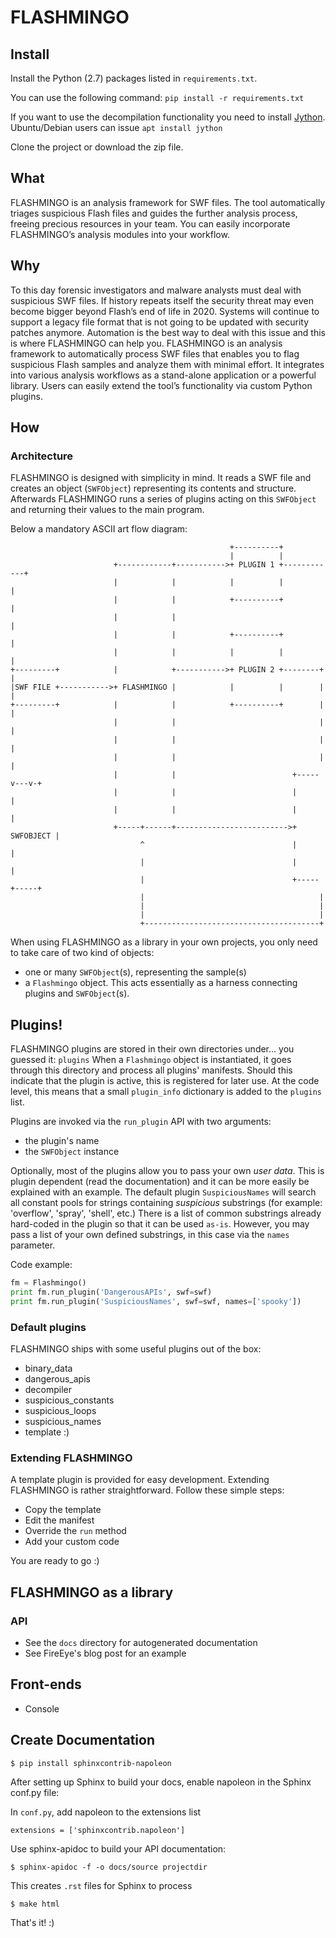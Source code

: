 # FLASHMINGO

## Install

Install the Python (2.7) packages listed in `requirements.txt`.

You can use the following command: `pip install -r requirements.txt`

If you want to use the decompilation functionality you need to install [Jython](https://www.jython.org/). Ubuntu/Debian users can issue `apt install jython`

Clone the project or download the zip file.


## What

FLASHMINGO is an analysis framework for SWF files. The tool automatically triages suspicious Flash files and guides the further analysis process, freeing precious resources in your team. You can easily incorporate FLASHMINGO’s analysis modules into your workflow.


## Why

To this day forensic investigators and malware analysts must deal with suspicious SWF files. If history repeats itself the security threat may even become bigger beyond Flash’s end of life in 2020. Systems will continue to support a legacy file format that is not going to be updated with security patches anymore. Automation is the best way to deal with this issue and this is where FLASHMINGO can help you. FLASHMINGO is an analysis framework to automatically process SWF files that enables you to flag suspicious Flash samples and analyze them with minimal effort. It integrates into various analysis workflows as a stand-alone application or a powerful library. Users can easily extend the tool’s functionality via custom Python plugins.


## How

### Architecture

FLASHMINGO is designed with simplicity in mind. It reads a SWF file and creates an object (`SWFObject`) representing its contents and structure. Afterwards FLASHMINGO runs a series of plugins acting on this `SWFObject` and returning their values to the main program.

Below a mandatory ASCII art flow diagram:

```
                                                 +----------+
                                                 |          |
                       +------------+----------->+ PLUGIN 1 +------------+
                       |            |            |          |            |
                       |            |            +----------+            |
                       |            |                                    |
                       |            |            +----------+            |
                       |            |            |          |            |
+---------+            |            +----------->+ PLUGIN 2 +--------+   |
|SWF FILE +----------->+ FLASHMINGO |            |          |        |   |
+---------+            |            |            +----------+        |   |
                       |            |                                |   |
                       |            |                                |   |
                       |            |                                |   |
                       |            |                          +-----v---v-+
                       |            |                          |           |
                       |            |                          |           |
                       +-----+------+------------------------->+ SWFOBJECT |
                             ^                                 |           |
                             |                                 |           |
                             |                                 +-----+-----+
                             |                                       |
                             |                                       |
                             |                                       |
                             +---------------------------------------+

```

When using FLASHMINGO as a library in your own projects, you only need to take care of two kind of objects:

- one or many `SWFObject`(s), representing the sample(s)
- a `Flashmingo` object. This acts essentially as a harness connecting plugins and `SWFObject`(s).


## Plugins!

FLASHMINGO plugins are stored in their own directories under... you guessed it: `plugins`
When a `Flashmingo` object is instantiated, it goes through this directory and process all plugins' manifests. Should this indicate that the plugin is active, this is registered for later use. At the code level, this means that a small `plugin_info` dictionary is added to the `plugins` list.

Plugins are invoked via the `run_plugin` API with two arguments:

- the plugin's name
- the `SWFObject` instance

Optionally, most of the plugins allow you to pass your own *user data*. This is plugin dependent (read the documentation) and it can be more easily be explained with an example. 
The default plugin `SuspiciousNames` will search all constant pools for strings containing *suspicious* substrings (for example: 'overflow', 'spray', 'shell', etc.) There is a list of common substrings already hard-coded in the plugin so that it can be used `as-is`. However, you may pass a list of your own defined substrings, in this case via the `names` parameter.


Code example:

```python
fm = Flashmingo()
print fm.run_plugin('DangerousAPIs', swf=swf)
print fm.run_plugin('SuspiciousNames', swf=swf, names=['spooky'])
```


### Default plugins

FLASHMINGO ships with some useful plugins out of the box:

- binary_data
- dangerous_apis
- decompiler
- suspicious_constants
- suspicious_loops
- suspicious_names
- template :)


### Extending FLASHMINGO

A template plugin is provided for easy development.
Extending FLASHMINGO is rather straightforward. Follow these simple steps:

- Copy the template
- Edit the manifest
- Override the `run` method
- Add your custom code

You are ready to go :)


## FLASHMINGO as a library

### API

- See the `docs` directory for autogenerated documentation
- See FireEye's blog post for an example


## Front-ends

- Console



## Create Documentation

`$ pip install sphinxcontrib-napoleon`

After setting up Sphinx to build your docs, enable napoleon in the Sphinx conf.py file:

In `conf.py`, add napoleon to the extensions list

`extensions = ['sphinxcontrib.napoleon']`

Use sphinx-apidoc to build your API documentation:

`$ sphinx-apidoc -f -o docs/source projectdir`

This creates `.rst` files for Sphinx to process

`$ make html`

That's it! :)
